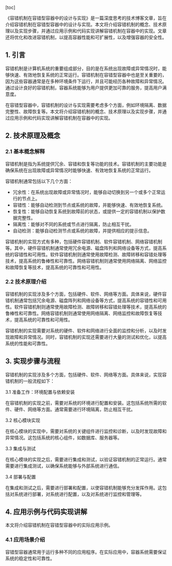 
[toc]                    
                
                
《容错机制在容错型容器中的设计与实现》是一篇深度思考的技术博客文章，旨在介绍容错机制在容错型容器中的设计与实现。本文将介绍容错机制的概念、技术原理以及实现步骤，并通过应用示例和代码实现讲解容错机制在容器中的实现。文章还将优化和改进容错机制，以提高容器性能和可扩展性，以及增强容器的安全性。

## 1. 引言

容错机制是计算机系统的重要组成部分，目的是在系统出现故障或异常情况时，能够快速、有效地恢复系统的正常运行。容错机制在容错型容器中也是至关重要的，因为这些容器通常是在多种环境条件下运行，并且可能经历各种故障和异常情况。通过设计良好的容错机制，容器系统能够为用户提供更加可靠的服务，提高用户满意度。

在容错型容器中，容错机制的设计与实现需要考虑多个方面，例如环境隔离、数据完整性、故障恢复等。本文将介绍容错机制的概念、技术原理以及实现步骤，并通过应用示例和代码实现讲解容错机制在容器中的实现。

## 2. 技术原理及概念

### 2.1 基本概念解释

容错机制是指为系统提供冗余、容错和恢复等功能的技术。容错机制的主要功能是确保系统在出现故障或异常情况时能够快速、有效地恢复系统的正常运行。

容错机制通常包括以下几个方面：

* 冗余性：在系统出现故障或异常情况时，能够自动切换到另一个或多个正常运行的节点上。
* 容错性：能够自动检测到节点或系统的故障，并能够快速、有效地恢复系统。
* 恢复性：能够自动恢复系统到故障前的状态，或提供一定的容错机制以保护数据完整性。
* 隔离性：能够对不同的系统或节点进行隔离，防止相互干扰。
* 自动检测：能够自动检测节点或系统的故障，并提供相应的提示信息。

容错机制的实现方式有多种，包括硬件容错机制、软件容错机制、网络容错机制等。其中，硬件容错机制通常使用冗余电源、磁盘阵列和网络设备等方式，提高系统的容错性和可用性。软件容错机制则通常使用故障检测、故障转移和容错处理等技术，提高系统的鲁棒性和可靠性。网络容错机制则通常使用网络隔离、网络监控和故障恢复等技术，提高系统的可靠性和可用性。

### 2.2 技术原理介绍

容错机制的实现涉及多个方面，包括硬件、软件、网络等方面。具体来说，硬件容错机制通常包括冗余电源、磁盘阵列和网络设备等方式，提高系统的容错性和可用性。软件容错机制则通常使用故障检测、故障转移和容错处理等技术，提高系统的鲁棒性和可靠性。网络容错机制则通常使用网络隔离、网络监控和故障恢复等技术，提高系统的可靠性和可用性。

容错机制的实现需要对系统的硬件、软件和网络进行全面的监控和分析，以及时发现故障和异常情况。同时，容错机制的实现还需要进行大量的测试和优化，以提高系统的性能和可靠性。

## 3. 实现步骤与流程

容错机制的实现涉及多个方面，包括硬件、软件、网络等方面。具体来说，实现容错机制的一般流程如下：

3.1 准备工作：环境配置与依赖安装

在容错机制的实现之前，需要对系统的环境进行配置和安装。这包括系统所需的软件、硬件、网络等方面。通常需要进行环境隔离，防止相互干扰。

3.2 核心模块实现

在核心模块的实现中，需要对系统的关键组件进行监控和诊断，以及时发现故障和异常情况。这包括系统的核心组件，如数据库、服务器等。

3.3 集成与测试

在核心模块的实现之后，需要进行集成和测试，以验证容错机制的正常运行。通常需要进行集成测试，以确保系统能够与外部系统进行通信。

3.4 部署与配置

在集成和测试之后，需要进行部署和配置，以使容错机制能够充分发挥作用。这包括对系统进行部署，对系统进行配置，以及对系统进行监控和管理等。

## 4. 应用示例与代码实现讲解

本文将介绍容错机制在容错型容器中的实际应用示例。

### 4.1 应用场景介绍

容错型容器通常用于运行多种不同的应用程序。在实际应用中，容器系统需要保证系统的稳定性和可靠性。

